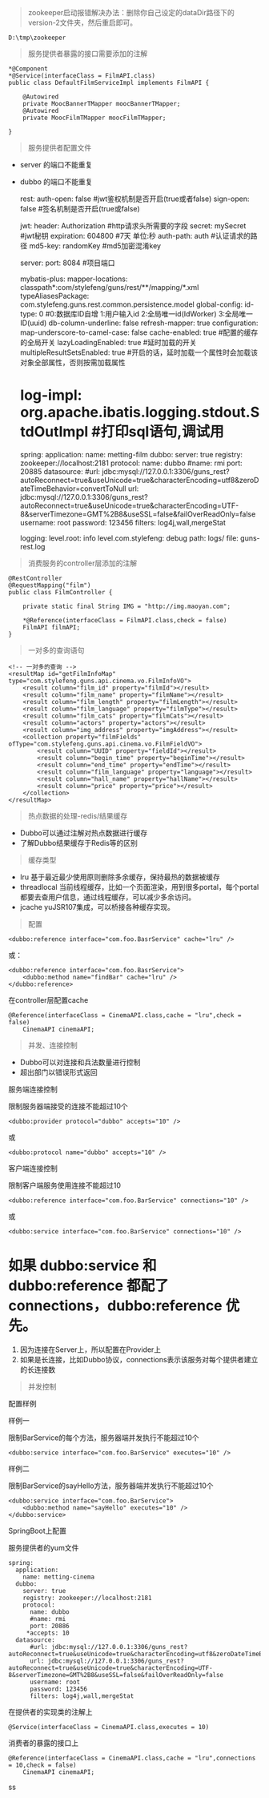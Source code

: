 > zookeeper启动报错解决办法：删除你自己设定的dataDir路径下的version-2文件夹，然后重启即可。

    D:\tmp\zookeeper



> 服务提供者暴露的接口需要添加的注解

    *@Component
    *@Service(interfaceClass = FilmAPI.class)
    public class DefaultFilmServiceImpl implements FilmAPI {
    
        @Autowired
        private MoocBannerTMapper moocBannerTMapper;
        @Autowired
        private MoocFilmTMapper moocFilmTMapper;
        
    }

> 服务提供者配置文件

- server 的端口不能重复
- dubbo 的端口不能重复

    rest:
      auth-open: false #jwt鉴权机制是否开启(true或者false)
      sign-open: false #签名机制是否开启(true或false)
    
    jwt:
      header: Authorization   #http请求头所需要的字段
      secret: mySecret        #jwt秘钥
      expiration: 604800      #7天 单位:秒
      auth-path: auth         #认证请求的路径
      md5-key: randomKey      #md5加密混淆key
    
    server:
      port: 8084 #项目端口
    
    mybatis-plus:
      mapper-locations: classpath*:com/stylefeng/guns/rest/**/mapping/*.xml
      typeAliasesPackage: com.stylefeng.guns.rest.common.persistence.model
      global-config:
        id-type: 0  #0:数据库ID自增   1:用户输入id  2:全局唯一id(IdWorker)  3:全局唯一ID(uuid)
        db-column-underline: false
        refresh-mapper: true
      configuration:
        map-underscore-to-camel-case: false
        cache-enabled: true #配置的缓存的全局开关
        lazyLoadingEnabled: true #延时加载的开关
        multipleResultSetsEnabled: true #开启的话，延时加载一个属性时会加载该对象全部属性，否则按需加载属性
    #    log-impl: org.apache.ibatis.logging.stdout.StdOutImpl #打印sql语句,调试用
    
    spring:
      application:
        name: metting-film
      dubbo:
        server: true
        registry: zookeeper://localhost:2181
        protocol:
          name: dubbo
          #name: rmi
          port: 20885
      datasource:
          #url: jdbc:mysql://127.0.0.1:3306/guns_rest?autoReconnect=true&useUnicode=true&characterEncoding=utf8&zeroDateTimeBehavior=convertToNull
          url: jdbc:mysql://127.0.0.1:3306/guns_rest?autoReconnect=true&useUnicode=true&characterEncoding=UTF-8&serverTimezone=GMT%2B8&useSSL=false&failOverReadOnly=false
          username: root
          password: 123456
          filters: log4j,wall,mergeStat
    
    logging:
      level.root: info
      level.com.stylefeng: debug
      path: logs/
      file: guns-rest.log

> 消费服务的controller层添加的注解

    @RestController
    @RequestMapping("film")
    public class FilmController {
    
        private static final String IMG = "http://img.maoyan.com";
    
        *@Reference(interfaceClass = FilmAPI.class,check = false)
        FilmAPI filmAPI;
    }

> 一对多的查询语句

    <!-- 一对多的查询 -->
    <resultMap id="getFilmInfoMap" type="com.stylefeng.guns.api.cinema.vo.FilmInfoVO">
        <result column="film_id" property="filmId"></result>
        <result column="film_name" property="filmName"></result>
        <result column="film_length" property="filmLength"></result>
        <result column="film_language" property="filmType"></result>
        <result column="film_cats" property="filmCats"></result>
        <result column="actors" property="actors"></result>
        <result column="img_address" property="imgAddress"></result>
        <collection property="filmFields" ofType="com.stylefeng.guns.api.cinema.vo.FilmFieldVO">
            <result column="UUID" property="fieldId"></result>
            <result column="begin_time" property="beginTime"></result>
            <result column="end_time" property="endTime"></result>
            <result column="film_language" property="language"></result>
            <result column="hall_name" property="hallName"></result>
            <result column="price" property="price"></result>
        </collection>
    </resultMap>

> 热点数据的处理-redis/结果缓存

- Dubbo可以通过注解对热点数据进行缓存
- 了解Dubbo结果缓存于Redis等的区别

> 缓存类型

- lru 基于最近最少使用原则删除多余缓存，保持最热的数据被缓存
- threadlocal 当前线程缓存，比如一个页面渲染，用到很多portal，每个portal都要去查用户信息，通过线程缓存，可以减少多余访问。
- jcache yuJSR107集成，可以桥接各种缓存实现。

> 配置

    <dubbo:reference interface="com.foo.BasrService" cache="lru" />

或：

    <dubbo:reference interface="com.foo.BasrService">
    	<dubbo:method name="findBar" cache="lru" />
    </dubbo:reference>

在controller层配置cache

    @Reference(interfaceClass = CinemaAPI.class,cache = "lru",check = false)
        CinemaAPI cinemaAPI;



> 并发、连接控制

- Dubbo可以对连接和兵法数量进行控制
- 超出部门以错误形式返回

服务端连接控制

限制服务器端接受的连接不能超过10个

    <dubbo:provider protocol="dubbo" accepts="10" />

或

    <dubbo:protocol name="dubbo" accepts="10" />

客户端连接控制

限制客户端服务使用连接不能超过10

    <dubbo:reference interface="com.foo.BarService" connections="10" />

或

    <dubbo:service interface="com.foo.BarService" connections="10" />

# 如果 dubbo:service 和dubbo:reference 都配了connections，dubbo:reference   优先。

1. 因为连接在Server上，所以配置在Provider上
2. 如果是长连接，比如Dubbo协议，connections表示该服务对每个提供者建立的长连接数

> 并发控制

配置样例

样例一

限制BarService的每个方法，服务器端并发执行不能超过10个

    <dubbo:service interface="com.foo.BarService" executes="10" />

样例二

限制BarService的sayHello方法，服务器端并发执行不能超过10个

    <dubbo:service interface="com.foo.BarService">
    	<dubbo:method name="sayHello" executes="10" />
    </dubbo:service>

SpringBoot上配置

服务提供者的yum文件

    spring:
      application:
        name: metting-cinema
      dubbo:
        server: true
        registry: zookeeper://localhost:2181
        protocol:
          name: dubbo
          #name: rmi
          port: 20886
         *accepts: 10
      datasource:
          #url: jdbc:mysql://127.0.0.1:3306/guns_rest?autoReconnect=true&useUnicode=true&characterEncoding=utf8&zeroDateTimeBehavior=convertToNull
          url: jdbc:mysql://127.0.0.1:3306/guns_rest?autoReconnect=true&useUnicode=true&characterEncoding=UTF-8&serverTimezone=GMT%2B8&useSSL=false&failOverReadOnly=false
          username: root
          password: 123456
          filters: log4j,wall,mergeStat

在提供者的实现类的注解上

    @Service(interfaceClass = CinemaAPI.class,executes = 10)

消费者的暴露的接口上

    @Reference(interfaceClass = CinemaAPI.class,cache = "lru",connections = 10,check = false)
        CinemaAPI cinemaAPI;



ss




